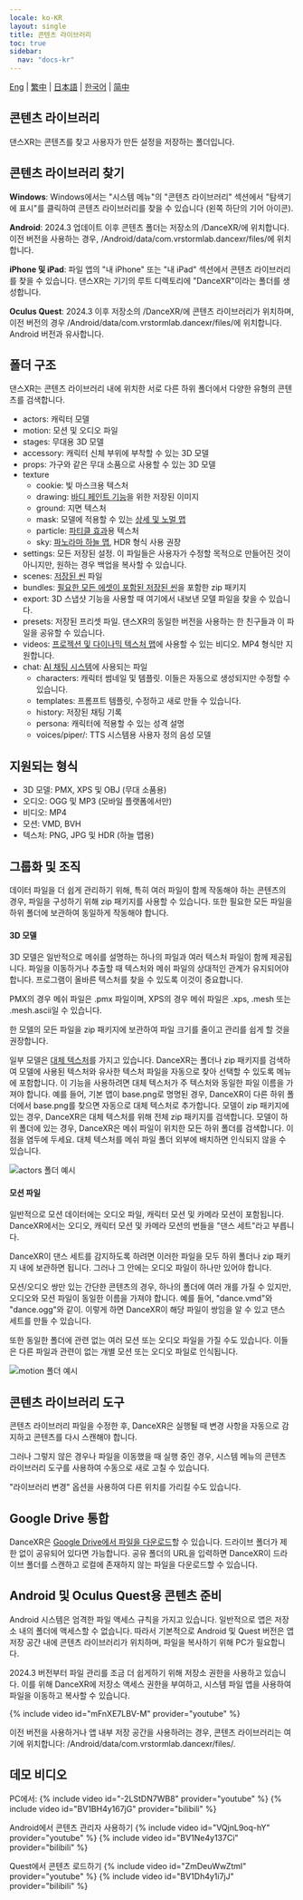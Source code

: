 ```yaml
---
locale: ko-KR
layout: single
title: 콘텐츠 라이브러리
toc: true
sidebar:
  nav: "docs-kr"
---
```

[Eng](/dancexr/preparecontent) | [繁中](/tw/dancexr/preparecontent) | [日本語](/jp/dancexr/preparecontent) | [한국어](/kr/dancexr/preparecontent) | [简中](/zh/dancexr/preparecontent)

## 콘텐츠 라이브러리

댄스XR는 콘텐츠를 찾고 사용자가 만든 설정을 저장하는 폴더입니다.


## 콘텐츠 라이브러리 찾기

**Windows**: Windows에서는 "시스템 메뉴"의 "콘텐츠 라이브러리" 섹션에서 "탐색기에 표시"를 클릭하여 콘텐츠 라이브러리를 찾을 수 있습니다 (왼쪽 하단의 기어 아이콘).

**Android**: 2024.3 업데이트 이후 콘텐츠 폴더는 저장소의 /DanceXR/에 위치합니다. 이전 버전을 사용하는 경우, /Android/data/com.vrstormlab.dancexr/files/에 위치합니다.

**iPhone 및 iPad**: 파일 앱의 "내 iPhone" 또는 "내 iPad" 섹션에서 콘텐츠 라이브러리를 찾을 수 있습니다. 댄스XR는 기기의 루트 디렉토리에 "DanceXR"이라는 폴더를 생성합니다.

**Oculus Quest**: 2024.3 이후 저장소의 /DanceXR/에 콘텐츠 라이브러리가 위치하며, 이전 버전의 경우 /Android/data/com.vrstormlab.dancexr/files/에 위치합니다. Android 버전과 유사합니다.


## 폴더 구조

댄스XR는 콘텐츠 라이브러리 내에 위치한 서로 다른 하위 폴더에서 다양한 유형의 콘텐츠를 검색합니다.

* actors: 캐릭터 모델
* motion: 모션 및 오디오 파일
* stages: 무대용 3D 모델
* accessory: 캐릭터 신체 부위에 부착할 수 있는 3D 모델
* props: 가구와 같은 무대 소품으로 사용할 수 있는 3D 모델
* texture
  * cookie: 빛 마스크용 텍스처
  * drawing: [바디 페인트 기능](features/outfit_body_paint.md)을 위한 저장된 이미지
  * ground: 지면 텍스처
  * mask: 모델에 적용할 수 있는 [상세 및 노멀 맵](features/custom_detail_map.md)
  * particle: [파티클 효과](features/particles.md)용 텍스처
  * sky: [파노라마 하늘 맵](features/skymap.md), HDR 형식 사용 권장
* settings: 모든 저장된 설정. 이 파일들은 사용자가 수정할 목적으로 만들어진 것이 아니지만, 원하는 경우 백업을 복사할 수 있습니다.
* scenes: [저장된 씬](features/save_scene.md) 파일
* bundles: [필요한 모든 에셋이 포함된 저장된 씬](features/scene_bundle.md)을 포함한 zip 패키지
* export: 3D 스냅샷 기능을 사용할 때 여기에서 내보낸 모델 파일을 찾을 수 있습니다.
* presets: 저장된 프리셋 파일. 댄스XR의 동일한 버전을 사용하는 한 친구들과 이 파일을 공유할 수 있습니다.
* videos: [프로젝션 및 다이나믹 텍스처 맵](features/video_playback.md)에 사용할 수 있는 비디오. MP4 형식만 지원합니다.
* chat: [AI 채팅 시스템](ai_chat.md)에 사용되는 파일
  * characters: 캐릭터 썸네일 및 템플릿. 이들은 자동으로 생성되지만 수정할 수 있습니다.
  * templates: 프롬프트 템플릿, 수정하고 새로 만들 수 있습니다.
  * history: 저장된 채팅 기록
  * persona: 캐릭터에 적용할 수 있는 성격 설명
  * voices/piper/: TTS 시스템용 사용자 정의 음성 모델

## 지원되는 형식

* 3D 모델: PMX, XPS 및 OBJ (무대 소품용)
* 오디오: OGG 및 MP3 (모바일 플랫폼에서만)
* 비디오: MP4
* 모션: VMD, BVH
* 텍스처: PNG, JPG 및 HDR (하늘 맵용)

## 그룹화 및 조직

데이터 파일을 더 쉽게 관리하기 위해, 특히 여러 파일이 함께 작동해야 하는 콘텐츠의 경우, 파일을 구성하기 위해 zip 패키지를 사용할 수 있습니다. 또한 필요한 모든 파일을 하위 폴더에 보관하여 동일하게 작동해야 합니다.

#### 3D 모델<a id="3d-models"></a>

3D 모델은 일반적으로 메쉬를 설명하는 하나의 파일과 여러 텍스처 파일이 함께 제공됩니다. 파일을 이동하거나 추출할 때 텍스처와 메쉬 파일의 상대적인 관계가 유지되어야 합니다. 프로그램이 올바른 텍스처를 찾을 수 있도록 이것이 중요합니다.

PMX의 경우 메쉬 파일은 .pmx 파일이며, XPS의 경우 메쉬 파일은 .xps, .mesh 또는 .mesh.ascii일 수 있습니다.

한 모델의 모든 파일을 zip 패키지에 보관하여 파일 크기를 줄이고 관리를 쉽게 할 것을 권장합니다.

일부 모델은 [대체 텍스처](features/alternative_textures.md)를 가지고 있습니다. DanceXR는 폴더나 zip 패키지를 검색하여 모델에 사용된 텍스처와 유사한 텍스처 파일을 자동으로 찾아 선택할 수 있도록 메뉴에 포함합니다. 이 기능을 사용하려면 대체 텍스처가 주 텍스처와 동일한 파일 이름을 가져야 합니다. 예를 들어, 기본 맵이 base.png로 명명된 경우, DanceXR이 다른 하위 폴더에서 base.png를 찾으면 자동으로 대체 텍스처로 추가합니다. 모델이 zip 패키지에 있는 경우, DanceXR은 대체 텍스처를 위해 전체 zip 패키지를 검색합니다. 모델이 하위 폴더에 있는 경우, DanceXR은 메쉬 파일이 위치한 모든 하위 폴더를 검색합니다. 이 점을 염두에 두세요. 대체 텍스처를 메쉬 파일 폴더 외부에 배치하면 인식되지 않을 수 있습니다.

![actors 폴더 예시](/images/content_actors.PNG)

#### 모션 파일<a id="motion-files"></a>

일반적으로 모션 데이터에는 오디오 파일, 캐릭터 모션 및 카메라 모션이 포함됩니다. DanceXR에서는 오디오, 캐릭터 모션 및 카메라 모션의 번들을 "댄스 세트"라고 부릅니다.

DanceXR이 댄스 세트를 감지하도록 하려면 이러한 파일을 모두 하위 폴더나 zip 패키지 내에 보관하면 됩니다. 그러나 그 안에는 오디오 파일이 하나만 있어야 합니다.

모션/오디오 쌍만 있는 간단한 콘텐츠의 경우, 하나의 폴더에 여러 개를 가질 수 있지만, 오디오와 모션 파일이 동일한 이름을 가져야 합니다. 예를 들어, "dance.vmd"와 "dance.ogg"와 같이. 이렇게 하면 DanceXR이 해당 파일이 쌍임을 알 수 있고 댄스 세트를 만들 수 있습니다.

또한 동일한 폴더에 관련 없는 여러 모션 또는 오디오 파일을 가질 수도 있습니다. 이들은 다른 파일과 관련이 없는 개별 모션 또는 오디오 파일로 인식됩니다.

![motion 폴더 예시](/images/content_motion.PNG)

## 콘텐츠 라이브러리 도구

콘텐츠 라이브러리 파일을 수정한 후, DanceXR은 실행될 때 변경 사항을 자동으로 감지하고 콘텐츠를 다시 스캔해야 합니다.

그러나 그렇지 않은 경우나 파일을 이동했을 때 실행 중인 경우, 시스템 메뉴의 콘텐츠 라이브러리 도구를 사용하여 수동으로 새로 고칠 수 있습니다.

"라이브러리 변경" 옵션을 사용하여 다른 위치를 가리킬 수도 있습니다.

## Google Drive 통합

DanceXR은 [Google Drive에서 파일을 다운로드](features/googledrive.md)할 수 있습니다. 드라이브 폴더가 제한 없이 공유되어 있다면 가능합니다. 공유 폴더의 URL을 입력하면 DanceXR이 드라이브 폴더를 스캔하고 로컬에 존재하지 않는 파일을 다운로드할 수 있습니다.

## Android 및 Oculus Quest용 콘텐츠 준비

Android 시스템은 엄격한 파일 액세스 규칙을 가지고 있습니다. 일반적으로 앱은 저장소 내의 폴더에 액세스할 수 없습니다. 따라서 기본적으로 Android 및 Quest 버전은 앱 저장 공간 내에 콘텐츠 라이브러리가 위치하며, 파일을 복사하기 위해 PC가 필요합니다.

2024.3 버전부터 파일 관리를 조금 더 쉽게하기 위해 저장소 권한을 사용하고 있습니다. 이를 위해 DanceXR에 저장소 액세스 권한을 부여하고, 시스템 파일 앱을 사용하여 파일을 이동하고 복사할 수 있습니다.

{% include video id="mFnXE7LBV-M" provider="youtube" %}

이전 버전을 사용하거나 앱 내부 저장 공간을 사용하려는 경우, 콘텐츠 라이브러리는 여기에 위치합니다: /Android/data/com.vrstormlab.dancexr/files/.

## 데모 비디오

PC에서:
{% include video id="-2LStDN7WB8" provider="youtube" %}
{% include video id="BV1BH4y167jG" provider="bilibili" %}

Android에서 콘텐츠 관리자 사용하기
{% include video id="VQjnL9oq-hY" provider="youtube" %}
{% include video id="BV1Ne4y137Ci" provider="bilibili" %}

Quest에서 콘텐츠 로드하기
{% include video id="ZmDeuWwZtmI" provider="youtube" %}
{% include video id="BV1Dh4y1i7jJ" provider="bilibili" %}